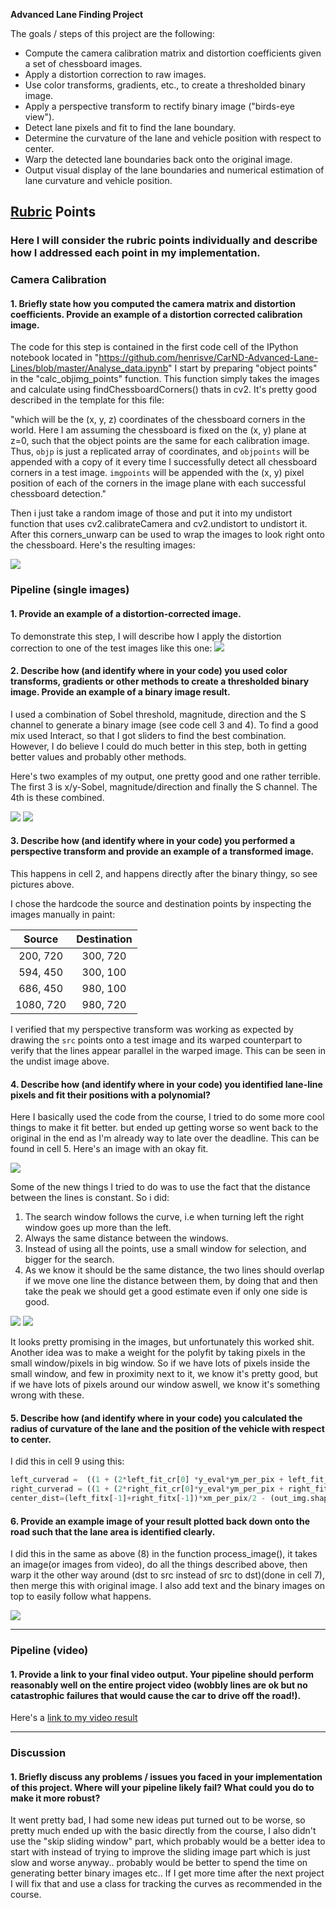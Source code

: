 
**Advanced Lane Finding Project**

The goals / steps of this project are the following:

* Compute the camera calibration matrix and distortion coefficients given a set of chessboard images.
* Apply a distortion correction to raw images.
* Use color transforms, gradients, etc., to create a thresholded binary image.
* Apply a perspective transform to rectify binary image ("birds-eye view").
* Detect lane pixels and fit to find the lane boundary.
* Determine the curvature of the lane and vehicle position with respect to center.
* Warp the detected lane boundaries back onto the original image.
* Output visual display of the lane boundaries and numerical estimation of lane curvature and vehicle position.


## [Rubric](https://review.udacity.com/#!/rubrics/571/view) Points

### Here I will consider the rubric points individually and describe how I addressed each point in my implementation.  


### Camera Calibration

#### 1. Briefly state how you computed the camera matrix and distortion coefficients. Provide an example of a distortion corrected calibration image.

The code for this step is contained in the first code cell of the IPython notebook located in "https://github.com/henrisve/CarND-Advanced-Lane-Lines/blob/master/Analyse_data.ipynb" 
I start by preparing "object points" in the "calc_objimg_points" function. This function simply takes the images and calculate using findChessboardCorners() thats in cv2. It's pretty good described in the template for this file:

"which will be the (x, y, z) coordinates of the chessboard corners in the world. Here I am assuming the chessboard is fixed on the (x, y) plane at z=0, such that the object points are the same for each calibration image.  Thus, `objp` is just a replicated array of coordinates, and `objpoints` will be appended with a copy of it every time I successfully detect all chessboard corners in a test image.  `imgpoints` will be appended with the (x, y) pixel position of each of the corners in the image plane with each successful chessboard detection."

Then i just take a random image of those and put it into my undistort function that uses cv2.calibrateCamera and cv2.undistort to undistort it.
After this corners_unwarp can be used to wrap the images to look right onto the chessboard.
Here's the resulting images:

<img src="images/chess.png" >

### Pipeline (single images)

#### 1. Provide an example of a distortion-corrected image.

To demonstrate this step, I will describe how I apply the distortion correction to one of the test images like this one:
<img src="images/undistRoad.png" >


#### 2. Describe how (and identify where in your code) you used color transforms, gradients or other methods to create a thresholded binary image.  Provide an example of a binary image result.

I used a combination of Sobel threshold, magnitude, direction and the S channel to generate a binary image (see code cell 3 and 4). 
To find a good mix used Interact, so that I got sliders to find the best combination.
However, I do believe I could do much better in this step, both in getting better values and probably other methods. 
 
Here's two examples of my output, one pretty good and one rather terrible. The first 3 is x/y-Sobel, magnitude/direction and finally the S channel. The 4th is these combined. 

<img src="images/binary1.png" >

<img src="images/binary2.png" >

#### 3. Describe how (and identify where in your code) you performed a perspective transform and provide an example of a transformed image.

This happens in cell 2, and happens directly after the binary thingy, so see pictures above. 

 I chose the hardcode the source and destination points by inspecting the images manually in paint:

| Source        | Destination   | 
|:-------------:|:-------------:| 
| 200, 720      | 300, 720        | 
| 594, 450      | 300, 100      |
| 686, 450     | 980, 100      |
| 1080, 720      | 980, 720        |


I verified that my perspective transform was working as expected by drawing the `src` points onto a test image and its warped counterpart to verify that the lines appear parallel in the warped image. This can be seen in the undist image above.


#### 4. Describe how (and identify where in your code) you identified lane-line pixels and fit their positions with a polynomial?

Here I basically used the code from the course, I tried to do some more cool things to make it fit better. but ended up getting worse so went
back to the original in the end as I'm already way to late over the deadline. This can be found in cell 5.
Here's an image with an okay fit.

<img src="images/final.png" >

Some of the new things I tried to do was to use the fact that the distance between the lines is constant. So i did:
1. The search window follows the curve, i.e when turning left the right window goes up more than the left.
2. Always the same distance between the windows.
3. Instead of using all the points, use a small window for selection, and bigger for the search.
4. As we know it should be the same distance, the two lines should overlap if we move one line the distance between them, by doing that and then take the peak we should get a good estimate even if only one side is good.

<img src="images/testturn.png" >

<img src="images/testturn3.png" >

It looks pretty promising in the images, but unfortunately this worked shit.
Another idea was to make a weight for the polyfit by taking pixels in the small window/pixels in big window. So if we have lots of pixels inside the small window, and few in proximity next to it, we know it's pretty good, but if we have lots of pixels around our window aswell, we know it's something wrong with these.




#### 5. Describe how (and identify where in your code) you calculated the radius of curvature of the lane and the position of the vehicle with respect to center.

I did this in cell 9 using this:
```python
left_curverad =  ((1 + (2*left_fit_cr[0] *y_eval*ym_per_pix + left_fit_cr[1] )**2)**1.5) / np.absolute(2*left_fit_cr[0])
right_curverad = ((1 + (2*right_fit_cr[0]*y_eval*ym_per_pix + right_fit_cr[1])**2)**1.5) / np.absolute(2*right_fit_cr[0])
center_dist=(left_fitx[-1]+right_fitx[-1])*xm_per_pix/2 - (out_img.shape[1]*xm_per_pix)/2 
```

#### 6. Provide an example image of your result plotted back down onto the road such that the lane area is identified clearly.

I did this in the same as above (8) in the function process_image(), it takes an image(or images from video), do all the things described above, then warp it the other way around (dst to src instead of src to dst)(done in cell 7), then merge this with original image. I also add text and the binary images on top to easily follow what happens.


<img src="images/final.png" >

---

### Pipeline (video)

#### 1. Provide a link to your final video output.  Your pipeline should perform reasonably well on the entire project video (wobbly lines are ok but no catastrophic failures that would cause the car to drive off the road!).

Here's a [link to my video result](./test_videos_output/project_video.mp4)

---

### Discussion

#### 1. Briefly discuss any problems / issues you faced in your implementation of this project.  Where will your pipeline likely fail?  What could you do to make it more robust?

It went pretty bad, I had some new ideas put turned out to be worse, so pretty much ended up with the basic directly from the course, I also didn't use the "skip sliding window" part, which probably would be a better idea to start with instead of trying to improve the sliding image part which is just slow and worse anyway.. probably would be better to spend the time on generating better binary images etc.. If I get more time after the next project I will fix that and use a class for tracking the curves as recommended in the course.
